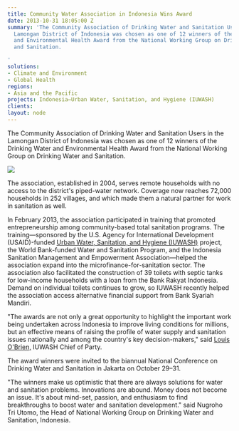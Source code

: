 ```yaml
---
title: Community Water Association in Indonesia Wins Award
date: 2013-10-31 18:05:00 Z
summary: 'The Community Association of Drinking Water and Sanitation Users in the
  Lamongan District of Indonesia was chosen as one of 12 winners of the Drinking Water
  and Environmental Health Award from the National Working Group on Drinking Water
  and Sanitation.

'
solutions:
- Climate and Environment
- Global Health
regions:
- Asia and the Pacific
projects: Indonesia—Urban Water, Sanitation, and Hygiene (IUWASH)
clients: 
layout: node
---
```


The Community Association of Drinking Water and Sanitation Users in the Lamongan District of Indonesia was chosen as one of 12 winners of the Drinking Water and Environmental Health Award from the National Working Group on Drinking Water and Sanitation.

![][1]

The association, established in 2004, serves remote households with no access to the district's piped-water network. Coverage now reaches 72,000 households in 252 villages, and which made them a natural partner for work in sanitation as well.

In February 2013, the association participated in training that promoted entrepreneurship among community-based total sanitation programs. The training—sponsored by the U.S. Agency for International Development (USAID)-funded [Urban Water, Sanitation, and Hygiene (IUWASH)][2] project, the World Bank-funded Water and Sanitation Program, and the Indonesia Sanitation Management and Empowerment Association—helped the association expand into the microfinance-for-sanitation sector. The association also facilitated the construction of 39 toilets with septic tanks for low-income households with a loan from the Bank Rakyat Indonesia. Demand on individual toilets continues to grow, so IUWASH recently helped the association access alternative financial support from Bank Syariah Mandiri.

"The awards are not only a great opportunity to highlight the important work being undertaken across Indonesia to improve living conditions for millions, but an effective means of raising the profile of water supply and sanitation issues nationally and among the country's key decision-makers," said [Louis O'Brien,][3] IUWASH Chief of Party.

The award winners were invited to the biannual National Conference on Drinking Water and Sanitation in Jakarta on October 29–31.

"The winners make us optimistic that there are always solutions for water and sanitation problems. Innovations are abound. Money does not become an issue. It's about mind-set, passion, and enthusiasm to find breakthroughs to boost water and sanitation development." said Nugroho Tri Utomo, the Head of National Working Group on Drinking Water and Sanitation, Indonesia.

[1]: https://assetify-dai.com/news/IUWASH1.jpg
[2]: /our-work/projects/indonesia-urban-water-sanitation-and-hygiene-iuwash
[3]: /who-we-are/our-team/louis-obrien
